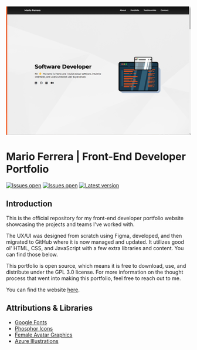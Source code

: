 ![hero image](/images/Website_Cover.png "cover preview for website")

<h1 style="text-align: left"> Mario Ferrera | Front-End Developer Portfolio </h1>

<a href="https://github.com/tjackenpacken/taskbar-groups/issues?style=for-the-badge"><img alt="Issues open" src="https://img.shields.io/github/issues-raw/Aedrus/json-viewer?style=for-the-badge" height="22"/></a>
<a href="https://github.com/tjackenpacken/taskbar-groups/issues"><img alt="Issues open" src="https://img.shields.io/github/discussions/Aedrus/json-viewer?style=for-the-badge" height="22"/></a>
<a href="https://github.com/Aedrus/json-viewer/blob/master/LICENSE"><img alt="Latest version" src="https://img.shields.io/github/license/Aedrus/json-viewer?style=for-the-badge" height="22"/></a>

## Introduction
This is the official repository for my front-end developer portfolio website showcasing the projects and teams I've worked with. 

The UX/UI was designed from scratch using Figma, developed, and then migrated to GitHub where it is now managed and updated. It utilizes good ol' HTML, CSS, and JavaScript with a few extra libraries and content. You can find those below.

This portfolio is open source, which means it is free to download, use, and distribute under the GPL 3.0 license. For more information on the thought process that went into making this portfolio, feel free to reach out to me.

You can find the website [here](https://marioferrera.com).

## Attributions & Libraries
- [Google Fonts](https://fonts.google.com/)
- [Phosphor Icons](https://github.com/phosphor-icons/homepage#phosphor-icons)
- [Female Avatar Graphics](https://www.iconfinder.com/roundicons)
- [Azure Illustrations](https://dribbble.com/roundicons)
